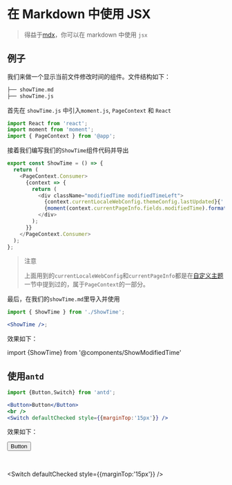 # 在 Markdown 中使用 JSX

> 得益于[mdx](https://github.com/mdx-js/mdx)，你可以在 markdown 中使用 `jsx`

## 例子

我们来做一个显示当前文件修改时间的组件。文件结构如下：

```bash
├── showTime.md
├── showTime.js
```

首先在 `showTime.js` 中引入`moment.js`, `PageContext` 和 `React`

```js
import React from 'react';
import moment from 'moment';
import { PageContext } from '@app';
```

接着我们编写我们的`ShowTime`组件代码并导出

```js
export const ShowTime = () => {
  return (
    <PageContext.Consumer>
      {context => {
        return (
          <div className="modifiedTime modifiedTimeLeft">
            {context.currentLocaleWebConfig.themeConfig.lastUpdated}{' '}
            {moment(context.currentPageInfo.fields.modifiedTime).format('YYYY-MM-DD HH:mm:SS')}
          </div>
        );
      }}
    </PageContext.Consumer>
  );
};
```

> 注意
>
> 上面用到的`currentLocaleWebConfig`和`currentPageInfo`都是在[自定义主题](/zh/guide/theme)一节中提到过的，属于`PageContext`的一部分。

最后，在我们的`showTime.md`里导入并使用

```jsx
import { ShowTime } from './ShowTime';

<ShowTime />;
```

效果如下：

import {ShowTime} from '@components/ShowModifiedTime'

<ShowTime />

## 使用`antd`

```jsx
import {Button,Switch} from 'antd';

<Button>Button</Button>
<br />
<Switch defaultChecked style={{marginTop:'15px'}} />
```

效果如下：

<Button>Button</Button>

<br />

<Switch defaultChecked style={{marginTop:'15px'}} />
